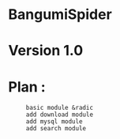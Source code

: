 # BangumiSpider
# Version 1.0

# Plan : 
         basic module &radic
         add download module
         add mysql module
         add search module
